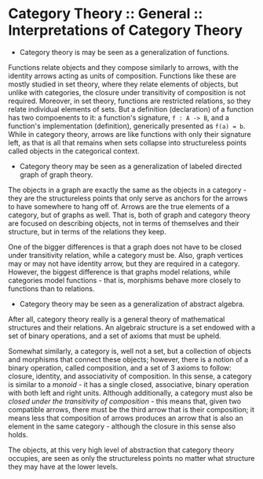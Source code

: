 # Category Theory :: General :: Interpretations of Category Theory

* Category theory is may be seen as a generalization of functions.

Functions relate objects and they compose similarly to arrows, with the identity arrows acting as units of composition. Functions like these are mostly studied in set theory, where they relate elements of objects, but unlike with categories, the closure under transitivity of composition is not required. Moreover, in set theory, functions are restricted relations, so they relate individual elements of sets. But a definition (declaration) of a function has two compoenents to it: a function's signature, `f : A -> B`, and a function's implementation (definition), generically presented as `f(a) = b`. While in category theory, arrows are like functions with only their signature left, as that is all that remains when sets collapse into structureless points called objects in the categorical context.

* Category theory may be seen as a generalization of labeled directed graph of graph theory.

The objects in a graph are exactly the same as the objects in a category - they are the structureless points that only serve as anchors for the arrows to have somewhere to hang off of. Arrows are the true elements of a category, but of graphs as well. That is, both of graph and category theory are focused on describing objects, not in terms of themselves and their structure, but in terms of the relations they keep.

One of the bigger differences is that a graph does not have to be closed under transitivity relation, while a category must be. Also, graph vertices may or may not have identity arrow, but they are required in a category. However, the biggest difference is that graphs model relations, while categories model functions - that is, morphisms behave more closely to functions than to relations.


* Category theory may be seen as a generalization of abstract algebra.

After all, category theory really is a general theory of mathematical structures and their relations. An algebraic structure is a set endowed with a set of binary operations, and a set of axioms that must be upheld. 

Somewhat similarly, a category is, well not a set, but a collection of objects and morphisms that connect these objects; however, there is a notion of a binary operation, called composition, and a set of 3 axioms to follow: closure, identity, and associativity of composition. In this sense, a category is similar to a *monoid* - it has a single closed, associative, binary operation with both left and right units. Although additionally, a category must also be *closed under the transitivity of composition* - this means that, given two compatible arrows, there must be the third arrow that is their composition; it means less that composition of arrows produces an arrow that is also an element in the same category - although the closure in this sense also holds.

The objects, at this very high level of abstraction that category theory occupies, are seen as only the structureless points no matter what structure they may have at the lower levels.
